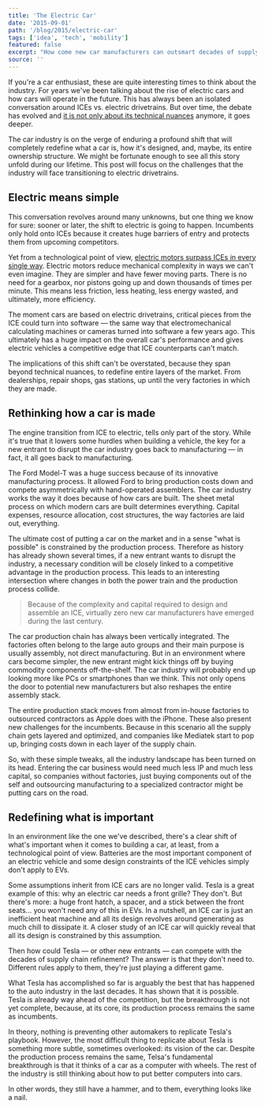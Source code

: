 ```yaml
---
title: 'The Electric Car'
date: '2015-09-01'
path: '/blog/2015/electric-car'
tags: ['idea', 'tech', 'mobility']
featured: false
excerpt: "How come new car manufacturers can outsmart decades of supply chain refinement? The answer is that they don't need to. Different rules apply to them, because they're just playing a completely different game."
source: ''
---
```


If you're a car enthusiast, these are quite interesting times to think about the industry. For years we've been talking about the rise of electric cars and how cars will operate in the future. This has always been an isolated conversation around ICEs vs. electric drivetrains. But over time, the debate has evolved and [it is not only about its technical nuances](/blog/2016/drivetrains-free-time) anymore, it goes deeper.

The car industry is on the verge of enduring a profound shift that will completely redefine what a car is, how it's designed, and, maybe, its entire ownership structure. We might be fortunate enough to see all this story unfold during our lifetime. This post will focus on the challenges that the industry will face transitioning to electric drivetrains.

## Electric means simple

This conversation revolves around many unknowns, but one thing we know for sure: sooner or later, the shift to electric is going to happen. Incumbents only hold onto ICEs because it creates huge barriers of entry and protects them from upcoming competitors.

Yet from a technological point of view, [electric motors surpass ICEs in every single way](https://teslaclubsweden.se/test-drive-of-a-petrol-car/). Electric motors reduce mechanical complexity in ways we can't even imagine. They are simpler and have fewer moving parts. There is no need for a gearbox, nor pistons going up and down thousands of times per minute. This means less friction, less heating, less energy wasted, and ultimately, more efficiency.

The moment cars are based on electric drivetrains, critical pieces from the ICE could turn into software — the same way that electromechanical calculating machines or cameras turned into software a few years ago. This ultimately has a huge impact on the overall car's performance and gives electric vehicles a competitive edge that ICE counterparts can't match.

The implications of this shift can't be overstated, because they span beyond technical nuances, to redefine entire layers of the market. From dealerships, repair shops, gas stations, up until the very factories in which they are made.

## Rethinking how a car is made

The engine transition from ICE to electric, tells only part of the story. While it's true that it lowers some hurdles when building a vehicle, the key for a new entrant to disrupt the car industry goes back to manufacturing — in fact, it all goes back to manufacturing.

The Ford Model-T was a huge success because of its innovative manufacturing process. It allowed Ford to bring production costs down and compete asymmetrically with hand-operated assemblers. The car industry works the way it does because of how cars are built. The sheet metal process on which modern cars are built determines everything. Capital expenses, resource allocation, cost structures, the way factories are laid out, everything.

The ultimate cost of putting a car on the market and in a sense "what is possible" is constrained by the production process. Therefore as history has already shown several times, if a new entrant wants to disrupt the industry, a necessary condition will be closely linked to a competitive advantage in the production process. This leads to an interesting intersection where changes in both the power train and the production process collide.

> Because of the complexity and capital required to design and assemble an ICE, virtually zero new car manufacturers have emerged during the last century.

The car production chain has always been vertically integrated. The factories often belong to the large auto groups and their main purpose is usually assembly, not direct manufacturing. But in an environment where cars become simpler, the new entrant might kick things off by buying commodity components off-the-shelf. The car industry will probably end up looking more like PCs or smartphones than we think. This not only opens the door to potential new manufacturers but also reshapes the entire assembly stack.

The entire production stack moves from almost from in-house factories to outsourced contractors as Apple does with the iPhone. These also present new challenges for the incumbents. Because in this scenario all the supply chain gets layered and optimized, and companies like Mediatek start to pop up, bringing costs down in each layer of the supply chain.

So, with these simple tweaks, all the industry landscape has been turned on its head. Entering the car business would need much less IP and much less capital, so companies without factories, just buying components out of the self and outsourcing manufacturing to a specialized contractor might be putting cars on the road.

## Redefining what is important

In an environment like the one we've described, there's a clear shift of what's important when it comes to building a car, at least, from a technological point of view. Batteries are the most important component of an electric vehicle and some design constraints of the ICE vehicles simply don't apply to EVs.

Some assumptions inherit from ICE cars are no longer valid. Tesla is a great example of this: why an electric car needs a front grille? They don't. But there's more: a huge front hatch, a spacer, and a stick between the front seats… you won't need any of this in EVs. In a nutshell, an ICE car is just an inefficient heat machine and all its design revolves around generating as much chill to dissipate it. A closer study of an ICE car will quickly reveal that all its design is constrained by this assumption.

Then how could Tesla — or other new entrants — can compete with the decades of supply chain refinement? The answer is that they don't need to. Different rules apply to them, they're just playing a different game.

What Tesla has accomplished so far is arguably the best that has happened to the auto industry in the last decades. It has shown that it is possible. Tesla is already way ahead of the competition, but the breakthrough is not yet complete, because, at its core, its production process remains the same as incumbents.

In theory, nothing is preventing other automakers to replicate Tesla's playbook. However, the most difficult thing to replicate about Tesla is something more subtle, sometimes overlooked: its vision of the car. Despite the production process remains the same, Telsa's fundamental breakthrough is that it thinks of a car as a computer with wheels. The rest of the industry is still thinking about how to put better computers into cars.

In other words, they still have a hammer, and to them, everything looks like a nail.
